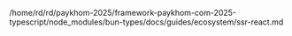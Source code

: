 /home/rd/rd/paykhom-2025/framework-paykhom-com-2025-typescript/node_modules/bun-types/docs/guides/ecosystem/ssr-react.md